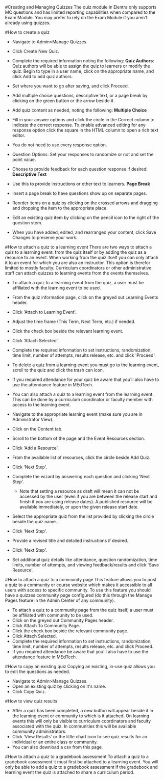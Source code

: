 #Creating and Managing Quizzes
The quiz module in Elentra only supports MC questions and has limited reporting capabilities when compared to the Exam Module.  You may prefer to rely on the Exam Module if you aren't already using quizzes.

#How to create a quiz
* Navigate to Admin>Manage Quizzes.
* Click Create New Quiz.
* Complete the required information noting the following:
**Quiz Authors**: Quiz authors will be able to assign the quiz to learners or modify the quiz.  Begin to type in a user name, click on the appropriate name, and click Add to add quiz authors.
* Set where you want to go after saving, and click Proceed.
* Add multiple choice questions, descriptive text, or a page break by clicking on the green button or the arrow beside it.
* Add quiz content as needed, noting the following:
**Multiple Choice**
* Fill in your answer options and click the circle in the Correct column to indicate the correct response.  To enable advanced editing for any response option click the square in the HTML column to open a rich text editor.
* You do not need to use every response option.
* Question Options: Set your responses to randomize or not and set the point value.
* Choose to provide feedback for each question response if desired.
**Descriptive Text**
* Use this to provide instructions or other text to learners.
**Page Break**
* Insert a page break to have questions show up on separate pages.

* Reorder items on a quiz by clicking on the crossed arrows and dragging and dropping the item to the appropriate place.  
* Edit an existing quiz item by clicking on the pencil icon to the right of the question stem.
* When you have added, edited, and rearranged your content, click Save Changes to preserve your work.

#How to attach a quiz to a learning event
There are two ways to attach a quiz to a learning event: from the quiz itself or by adding the quiz as a resource to an event.  When working from the quiz itself you can only attach it to an event for which you are also an instructor.  This option is therefor limited to mostly faculty.  Curriculum coordinators or other administrative staff can attach quizzes to learning events from the events themselves.

* To attach a quiz to a learning event from the quiz, a user must be affiliated with the learning event to be used.
* From the quiz information page, click on the greyed out Learning Events header.
* Click 'Attach to Learning Event'.
* Adjust the time frame (This Term, Next Term, etc.) if needed.
* Click the check box beside the relevant learning event.
* Click 'Attach Selected'.
* Complete the required information to set instructions, randomization, time limit, number of attempts, results release, etc. and click 'Proceed'.
* To delete a quiz from a learning event you must go to the learning event, scroll to the quiz and click the trash can icon.
* If you required attendance for your quiz be aware that you'll also have to use the attendance feature in MEdTech.

* You can also attach a quiz to a learning event from the learning event.  This can be done by a curriculum coordinator or faculty member with access to the learning event.
* Navigate to the appropriate learning event (make sure you are in Administrator View).
* Click on the Content tab.
* Scroll to the bottom of the page and the Event Resources section.
* Click 'Add a Resource'.
* From the available list of resources, click the circle beside Add Quiz.
* Click 'Next Step'.
* Complete the wizard by answering each question and clicking 'Next Step'.
    * Note that setting a resource as draft will mean it can not be accessed by the user (even if you are between the release start and finish if you are using release dates).  A published resource will be available immediately, or upon the given release start date.
* Select the appropriate quiz from the list provided by clicking the circle beside the quiz name.
* Click 'Next Step'.
* Provide a revised title and detailed instructions if desired.
* Click 'Next Step'.
* Set additional quiz details like attendance, question randomization, time limits, number of attempts, and viewing feedback/results and click 'Save Resource'.

#How to attach a quiz to a community page
This feature allows you to post a quiz to a community or course website which makes it accessible to all users with access to specific community. To use this feature you should have a quizzes community page configured (do this through the Manage Pages feature in the Admin Center of any community).

* To attach a quiz to a community page from the quiz itself, a user must be affiliated with community to be used.
* Click on the greyed out Community Pages header.
* Click Attach To Community Page.
* Click the check box beside the relevant community page.
* Click Attach Selected.
* Complete the required information to set instructions, randomization, time limit, number of attempts, results release, etc. and click Proceed.
* If you required attendance be aware that you'll also have to use the attendance feature in MEdTech.

#How to copy an existing quiz
Copying an existing, in-use quiz allows you to edit the questions as needed.  

* Navigate to Admin>Manage Quizzes.
* Open an existing quiz by clicking on it's name.
* Click Copy Quiz.

#How to view quiz results
* After a quiz has been completed, a new button will appear beside it in the learning event or community to which is it attached.  On learning events this will only be visible to curriculum coordinators and faculty associated with the quiz.  In communities this will be available community administrators.
* Click 'View Results' or the little chart icon to see quiz results for an individual or an entire class or community.  
* You can also download a csv from this page.

#How to attach a quiz to a gradebook assessment
To attach a quiz to a gradebook assessment it must first be attached to a learning event.  You will only be able to add a quiz to a gradebook assessment if the gradebook and learning event the quiz is attached to share a curriculum period.  
